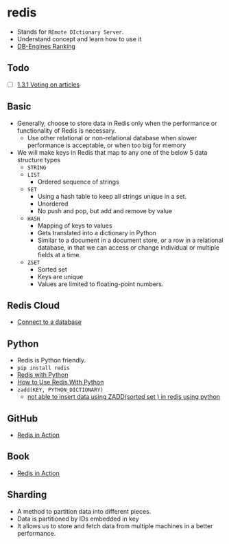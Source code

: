 # redis

- Stands for `REmote DIctionary Server`.
- Understand concept and learn how to use it
- [DB-Engines Ranking](https://db-engines.com/en/ranking)

## Todo

- [ ] [1.3.1 Voting on articles](https://redis.com/ebook/part-1-getting-started/chapter-1-getting-to-know-redis/1-3-hello-redis/1-3-1-voting-on-articles/)

## Basic

- Generally, choose to store data in Redis only when the performance or functionality of Redis is necessary.
  - Use other relational or non-relational database when slower performance is acceptable, or when too big for memory
- We will make keys in Redis that map to any one of the below 5 data structure types
  - `STRING`
  - `LIST`
    - Ordered sequence of strings
  - `SET`
    - Using a hash table to keep all strings unique in a set.
    - Unordered
    - No push and pop, but add and remove by value
  - `HASH`
    - Mapping of keys to values
    - Gets translated into a dictionary in Python
    - Similar to a document in a document store, or a row in a relational database, in that we can access or change
      individual or multiple fields at a time.
  - `ZSET`
    - Sorted set
    - Keys are unique
    - Values are limited to floating-point numbers.

## Redis Cloud

- [Connect to a database](https://docs.redis.com/latest/rc/rc-quickstart/)

## Python

- Redis is Python friendly.
- `pip install redis`
- [Redis with Python](https://docs.redis.com/latest/rs/references/client_references/client_python/)
- [How to Use Redis With Python](https://realpython.com/python-redis/#using-redis-py-redis-in-python)
- `zadd(KEY, PYTHON_DICTIONARY)`
  - [not able to insert data using ZADD(sorted set ) in redis using python](https://stackoverflow.com/questions/53553009/not-able-to-insert-data-using-zaddsorted-set-in-redis-using-python)

## GitHub

- [Redis in Action](https://github.com/josiahcarlson/redis-in-action)

## Book

- [Redis in Action](https://redis.com/ebook/redis-in-action/)

## Sharding

- A method to partition data into different pieces.
- Data is partitioned by IDs embedded in key
- It allows us to store and fetch data from multiple machines in a better performance.